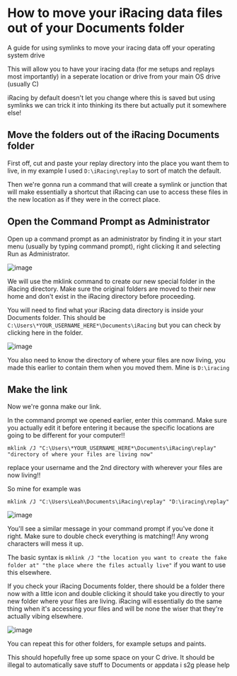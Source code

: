 # How to move your iRacing data files out of your Documents folder
A guide for using symlinks to move your iracing data off your operating system drive


This will allow you to have your iracing data (for me setups and replays most importantly) in a seperate location or drive from your main OS drive (usually C)

iRacing by default doesn't let you change where this is saved but using symlinks we can trick it into thinking its there but actually put it somewhere else!

## Move the folders out of the iRacing Documents folder

First off, cut and paste your replay directory into the place you want them to live, in my example I used `D:\iRacing\replay` to sort of match the default.

Then we're gonna run a command that will create a symlink or junction that will make essentially a shortcut that iRacing can use to access these files in the new location as if they were in the correct place.

## Open the Command Prompt as Administrator

Open up a command prompt as an administrator by finding it in your start menu (usually by typing command prompt), right clicking it and selecting Run as Administrator.

![image](https://user-images.githubusercontent.com/33838911/167403610-63e5f2f5-6d44-47e0-97bd-a5cf4911e0ce.png)

We will use the mklink command to create our new special folder in the iRacing directory. Make sure the original folders are moved to their new home and don't exist in the iRacing directory before proceeding.

You will need to find what your iRacing data directory is inside your Documents folder. This should be `C:\Users\*YOUR_USERNAME_HERE*\Documents\iRacing` but you can check by clicking here in the folder.

![image](https://user-images.githubusercontent.com/33838911/167404349-f4566c25-cd8f-4c8f-813b-5513608fc94c.png)

You also need to know the directory of where your files are now living, you made this earlier to contain them when you moved them. Mine is `D:\iracing`

## Make the link

Now we're gonna make our link.

In the command prompt we opened earlier, enter this command. Make sure you actually edit it before entering it because the specific locations are going to be different for your computer!!

`mklink /J "C:\Users\*YOUR_USERNAME_HERE*\Documents\iRacing\replay" "directory of where your files are living now"`

replace your username and the 2nd directory with wherever your files are now living!!

So mine for example was 

`mklink /J "C:\Users\Leah\Documents\iRacing\replay" "D:\iracing\replay"`

![image](https://user-images.githubusercontent.com/33838911/167405253-836f57ae-7c28-41d8-8ba1-bdef0b355b25.png)

You'll see a similar message in your command prompt if you've done it right. Make sure to double check everything is matching!! Any wrong characters will mess it up.

The basic syntax is `mklink /J "the location you want to create the fake folder at" "the place where the files actually live"` if you want to use this elsewhere.

If you check your iRacing Documents folder, there should be a folder there now with a little icon and double clicking it should take you directly to your new folder where your files are living. iRacing will essentially do the same thing when it's accessing your files and will be none the wiser that they're actually vibing elsewhere.

![image](https://user-images.githubusercontent.com/33838911/167405513-9a0b45a6-8c34-4d85-b0d6-7b96e3e79234.png)

You can repeat this for other folders, for example setups and paints.

This should hopefully free up some space on your C drive. It should be illegal to automatically save stuff to Documents or appdata i s2g please help
